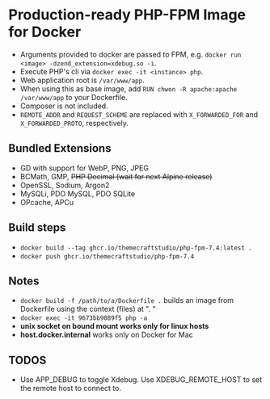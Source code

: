 # Production-ready PHP-FPM Image for Docker

- Arguments provided to docker are passed to FPM, e.g. `docker run <image> -dzend_extension=xdebug.so -i`.
- Execute PHP's cli via `docker exec -it <instance> php`.
- Web application root is `/var/www/app`.
- When using this as base image, add `RUN chwon -R apache:apache /var/www/app` to your Dockerfile.
- Composer is not included.
- `REMOTE_ADDR` and `REQUEST_SCHEME` are replaced with `X_FORWARDED_FOR` and `X_FORWARDED_PROTO`, respectively.

## Bundled Extensions

- GD with support for WebP, PNG, JPEG
- BCMath, GMP, ~~PHP Decimal (wait for next Alpine release)~~
- OpenSSL, Sodium, Argon2
- MySQLi, PDO MySQL, PDO SQLite
- OPcache, APCu

## Build steps

- `docker build --tag ghcr.io/themecraftstudio/php-fpm-7.4:latest .`
- `docker push ghcr.io/themecraftstudio/php-fpm-7.4`

## Notes

- `docker build -f /path/to/a/Dockerfile .` builds an image from Dockerfile using the context (files) at ". "
- `docker exec -it 9673bb9089f5 php -a`
- **unix socket on bound mount works only for linux hosts**
- **host.docker.internal** works only on Docker for Mac

## TODOS

- Use APP_DEBUG to toggle Xdebug. Use XDEBUG_REMOTE_HOST to set the remote host to connect to.
